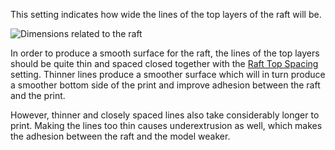 This setting indicates how wide the lines of the top layers of the raft will be.

![Dimensions related to the raft](raft_dimensions.svg)

In order to produce a smooth surface for the raft, the lines of the top layers should be quite thin and spaced closed together with the [Raft Top Spacing](raft_surface_line_spacing) setting. Thinner lines produce a smoother surface which will in turn produce a smoother bottom side of the print and improve adhesion between the raft and the print.

However, thinner and closely spaced lines also take considerably longer to print. Making the lines too thin causes underextrusion as well, which makes the adhesion between the raft and the model weaker.